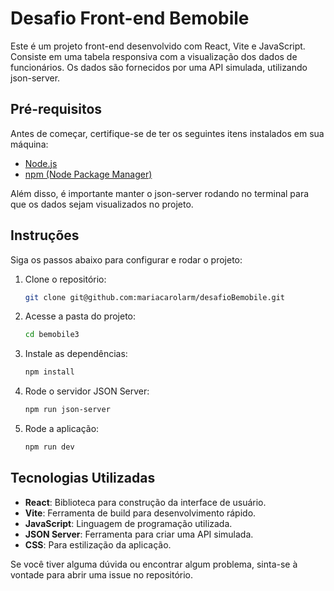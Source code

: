 # Desafio Front-end Bemobile

Este é um projeto front-end desenvolvido com React, Vite e JavaScript. Consiste em uma tabela responsiva com a visualização dos dados de funcionários. Os dados são fornecidos por uma API simulada, utilizando json-server.

## Pré-requisitos

Antes de começar, certifique-se de ter os seguintes itens instalados em sua máquina:

- [Node.js](https://nodejs.org/) 
- [npm (Node Package Manager)](https://www.npmjs.com/)

Além disso, é importante manter o json-server rodando no terminal para que os dados sejam visualizados no projeto.

## Instruções

Siga os passos abaixo para configurar e rodar o projeto:

1. Clone o repositório:

    ```bash
    git clone git@github.com:mariacarolarm/desafioBemobile.git
    ```

2. Acesse a pasta do projeto:

    ```bash
    cd bemobile3
    ```

3. Instale as dependências:

    ```bash
    npm install
    ```

4. Rode o servidor JSON Server:

    ```bash
    npm run json-server
    ```

5. Rode a aplicação:

    ```bash
    npm run dev
    ```

## Tecnologias Utilizadas

- **React**: Biblioteca para construção da interface de usuário.
- **Vite**: Ferramenta de build para desenvolvimento rápido.
- **JavaScript**: Linguagem de programação utilizada.
- **JSON Server**: Ferramenta para criar uma API simulada.
- **CSS**: Para estilização da aplicação.

Se você tiver alguma dúvida ou encontrar algum problema, sinta-se à vontade para abrir uma issue no repositório.
